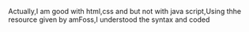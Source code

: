Actually,I am good with html,css and but not with java script,Using thhe resource given by amFoss,I understood the syntax and coded

